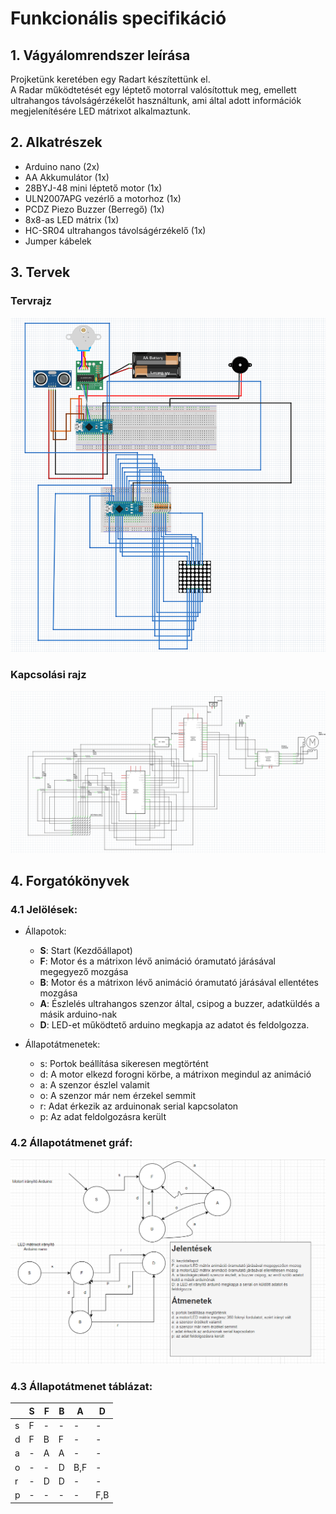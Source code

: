 # Funkcionális specifikáció
## 1. Vágyálomrendszer leírása

Projketünk keretében egy Radart készítettünk el.  
A Radar működtetését egy léptető motorral valósítottuk meg, emellett ultrahangos távolságérzékelőt használtunk, ami által adott információk megjelenítésére LED mátrixot alkalmaztunk.

## 2. Alkatrészek

- Arduino nano (2x)
- AA Akkumulátor (1x)
- 28BYJ-48 mini léptető motor  (1x)
- ULN2007APG vezérlő a motorhoz (1x)
- PCDZ Piezo Buzzer (Berregő) (1x)
- 8x8-as LED mátrix (1x)
- HC-SR04 ultrahangos távolságérzékelő (1x)
- Jumper kábelek

## 3. Tervek

### Tervrajz
![Tervrajz](/Dokumentáció/Képek/CAD_tervrajz.png)

### Kapcsolási rajz
![Kapcsolási rajz](Képek/Semantikus_rajz.png)

## 4. Forgatókönyvek

### 4.1 Jelölések:

- Állapotok:
  
  - **S**: Start (Kezdőállapot)
  - **F**: Motor és a mátrixon lévő animáció óramutató járásával megegyező mozgása
  - **B**: Motor és a mátrixon lévő animáció óramutató járásával ellentétes mozgása
  - **A**: Észlelés ultrahangos szenzor által, csipog a buzzer, adatküldés a másik arduino-nak
  - **D**: LED-et működtető arduino megkapja az adatot és feldolgozza.

- Állapotátmenetek:
  
  - s: Portok beállítása sikeresen megtörtént
  - d: A motor elkezd forogni körbe, a mátrixon megindul az animáció
  - a: A szenzor észlel valamit
  - o: A szenzor már nem érzekel semmit
  - r: Adat érkezik az arduinonak serial kapcsolaton
  - p: Az adat feldolgozásra került

### 4.2 Állapotátmenet gráf:

![Állapotátmenet gráf](Képek/állapotátmenet_gráf.png)

### 4.3 Állapotátmenet táblázat:

|  | S | F | B | A | D |
| - | - | - | - | - | - |
| s | F | - | - | - | - |
| d | F | B | F | - | - |
| a | - | A | A | - | - |
| o | - | - | D | B,F | - |
| r | - | D | D | - | - |
| p | - | - | - | - | F,B |
